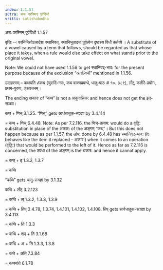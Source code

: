 ```yaml
---
index: 1.1.57
sutra: अचः परस्मिन् पूर्वविधौ
vritti: satishabodha
---
```



 अचः परस्मिन् पूर्वविधौ 1.1.57 


वृत्तिः --ः परनिमित्तोऽजादेशः स्‍थानिवत्, स्‍थानिभूतादचः पूर्वत्‍वेन दृष्‍टस्‍य विधौ कर्तव्‍ये । A substitute of a vowel caused by a term that follows, should be regarded as that whose place it takes, when a rule would else take effect on what stands prior to the original vowel. 

Note: We could not have used 1.1.56 to get स्थानिवद्-भाव: for the present purpose because of the exclusion “अनल्विधौ” mentioned in 1.1.56. 


उदाहरणम् – कथयति √कथ (चुरादि-गणः, कथ वाक्यप्रबन्धे, धातु-पाठः # १०. ३८९), लँट्, कर्तरि-प्रयोगः, प्रथम-पुरुषः, एकवचनम्। 


The ending अकारः of “कथ” is not a अनुनासिक: and hence does not get the इत्-सञ्ज्ञा। 


कथ + णिच् 3.1.25. “णिच्” gets आर्धधातुक-सञ्ज्ञा by 3.4.114 

= कथ् + णिच् 6.4.48. Note: As per 7.2.116, the णिच्-प्रत्यय: would do a वृद्धि: substitution in place of the अकार: of the अङ्गम् “कथ्”। But this does not happen because as per 1.1.57, the लोप: done by 6.4.48 has स्थानिवद्-भाव: (it behaves like the item it replaced – अकार:) when it comes to an operation (वृद्धि:) that would be performed to the left of it. Hence as far as 7.2.116 is concerned, the उपधा of the अङ्गम् is the थकार: and hence it cannot apply. 

= कथ् + इ 1.3.3, 1.3.7 

= कथि 

“कथि” gets धातु-सञ्ज्ञा by 3.1.32 


कथि + लँट् 3.2.123 

= कथि + ल् 1.3.2, 1.3.3, 1.3.9 

= कथि + तिप् 3.4.78, 1.3.74, 1.4.101, 1.4.102, 1.4.108. तिप् gets सार्वधातुक-सञ्ज्ञा by 3.4.113 

= कथि + ति 1.3.3 

= कथि + शप् + ति 3.1.68 

= कथि + अ + ति 1.3.3, 1.3.8 

= कथे + अति 7.3.84 

= कथयति 6.1.78 


